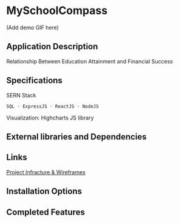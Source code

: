 # MySchoolCompass
(Add demo GIF here)

## Application Description
Relationship Between Education Attainment and Financial Success

## Specifications
SERN Stack
    
    SQL ⋅ ExpressJS ⋅ ReactJS ⋅ NodeJS 

Visualization: Highcharts JS library

## External libraries and Dependencies

## Links
[Project Infracture & Wireframes](https://miro.com/app/board/o9J_lxhSUbA=/)

## Installation Options

## Completed Features
